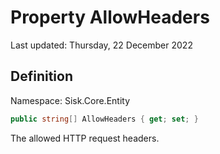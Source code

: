 # Property AllowHeaders
Last updated: Thursday, 22 December 2022

## Definition
Namespace: Sisk.Core.Entity

```csharp
public string[] AllowHeaders { get; set; }
```

The allowed HTTP request headers.

